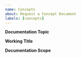 ```yaml
---
name: Concepts
about: Request a Concept Document
labels: [concepts]
---
```


**Documentation Topic**  
<!-- The overarching topic of this documentation. -->

**Working Title**  
<!-- A working title for the documentation page. -->

**Documentation Scope**  
<!-- A description of the topics and concepts that should be described in the document. -->

